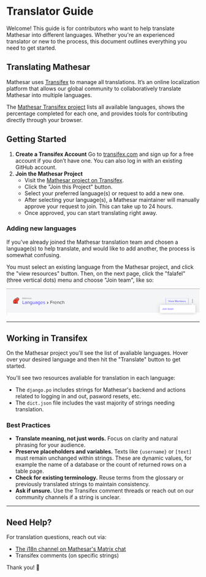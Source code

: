 # Translator Guide

Welcome! This guide is for contributors who want to help translate Mathesar into different languages. Whether you're an experienced translator or new to the process, this document outlines everything you need to get started.

## Translating Mathesar

Mathesar uses [Transifex](https://explore.transifex.com/mathesar/mathesar/) to manage all translations. It’s an online localization platform that allows our global community to collaboratively translate Mathesar into multiple languages.

The [Mathesar Transifex project](https://explore.transifex.com/mathesar/mathesar/) lists all available languages, shows the percentage completed for each one, and provides tools for contributing directly through your browser.

## Getting Started

1. **Create a Transifex Account**
   Go to [transifex.com](https://www.transifex.com/) and sign up for a free account if you don’t have one. You can also log in with an existing GitHub account.
2. **Join the Mathesar Project**
   * Visit the [Mathesar project on Transifex](https://explore.transifex.com/mathesar/mathesar/).
   * Click the "Join this Project" button.
   * Select your preferred language(s) or request to add a new one.
   * After selecting your language(s), a Mathesar maintainer will manually approve your request to join. This can take up to 24 hours.
   * Once approved, you can start translating right away.

### Adding new languages

If you've already joined the Mathesar translation team and chosen a language(s) to help translate, and would like to add another, the process is somewhat confusing.

You must select an existing language from the Mathesar project, and click the "view resources" button. Then, on the next page, click the "falafel" (three vertical dots) menu and choose "Join team", like so:

![alt text](../assets/images/transifex-join-existing.png)

---

## Working in Transifex

On the Mathesar project you'll see the list of avaliable languages. Hover over your desired language and then hit the "Translate" button to get started.

You'll see two resources avaliable for translation in each language:

- The `django.po` includes strings for Mathesar's backend and actions related to logging in and out, pasword resets, etc.
- The `dict.json` file includes the vast majority of strings needing translation.

### Best Practices

* **Translate meaning, not just words.**
  Focus on clarity and natural phrasing for your audience.
* **Preserve placeholders and variables.**
  Texts like `{username}` or `[text]` must remain unchanged within strings. These are dynamic values, for example the name of a database or the count of returned rows on a table page.
* **Check for existing terminology.**
  Reuse terms from the glossary or previously translated strings to maintain consistency.
* **Ask if unsure.**
  Use the Transifex comment threads or reach out on our community channels if a string is unclear.

---

## Need Help?

For translation questions, reach out via:

* [The i18n channel on Mathesar's Matrix chat](https://matrix.to/#/#i18n:matrix.mathesar.org)
* Transifex comments (on specific strings)

Thank you! 🐘
